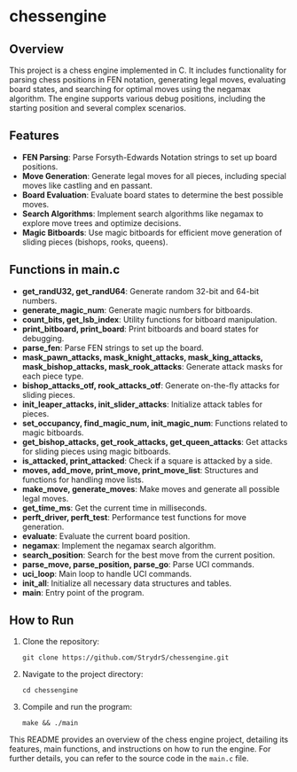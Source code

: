 # chessengine

## Overview
This project is a chess engine implemented in C. It includes functionality for parsing chess positions in FEN notation, generating legal moves, evaluating board states, and searching for optimal moves using the negamax algorithm. The engine supports various debug positions, including the starting position and several complex scenarios.

## Features
- **FEN Parsing**: Parse Forsyth-Edwards Notation strings to set up board positions.
- **Move Generation**: Generate legal moves for all pieces, including special moves like castling and en passant.
- **Board Evaluation**: Evaluate board states to determine the best possible moves.
- **Search Algorithms**: Implement search algorithms like negamax to explore move trees and optimize decisions.
- **Magic Bitboards**: Use magic bitboards for efficient move generation of sliding pieces (bishops, rooks, queens).

## Functions in main.c
- **get_randU32, get_randU64**: Generate random 32-bit and 64-bit numbers.
- **generate_magic_num**: Generate magic numbers for bitboards.
- **count_bits, get_lsb_index**: Utility functions for bitboard manipulation.
- **print_bitboard, print_board**: Print bitboards and board states for debugging.
- **parse_fen**: Parse FEN strings to set up the board.
- **mask_pawn_attacks, mask_knight_attacks, mask_king_attacks, mask_bishop_attacks, mask_rook_attacks**: Generate attack masks for each piece type.
- **bishop_attacks_otf, rook_attacks_otf**: Generate on-the-fly attacks for sliding pieces.
- **init_leaper_attacks, init_slider_attacks**: Initialize attack tables for pieces.
- **set_occupancy, find_magic_num, init_magic_num**: Functions related to magic bitboards.
- **get_bishop_attacks, get_rook_attacks, get_queen_attacks**: Get attacks for sliding pieces using magic bitboards.
- **is_attacked, print_attacked**: Check if a square is attacked by a side.
- **moves, add_move, print_move, print_move_list**: Structures and functions for handling move lists.
- **make_move, generate_moves**: Make moves and generate all possible legal moves.
- **get_time_ms**: Get the current time in milliseconds.
- **perft_driver, perft_test**: Performance test functions for move generation.
- **evaluate**: Evaluate the current board position.
- **negamax**: Implement the negamax search algorithm.
- **search_position**: Search for the best move from the current position.
- **parse_move, parse_position, parse_go**: Parse UCI commands.
- **uci_loop**: Main loop to handle UCI commands.
- **init_all**: Initialize all necessary data structures and tables.
- **main**: Entry point of the program.

## How to Run
1. Clone the repository:
   ```
   git clone https://github.com/StrydrS/chessengine.git
   ```
2. Navigate to the project directory:
   ```
   cd chessengine
   ```
3. Compile and run the program:
   ```
   make && ./main
   ```
This README provides an overview of the chess engine project, detailing its features, main functions, and instructions on how to run the engine. For further details, you can refer to the source code in the `main.c` file.
